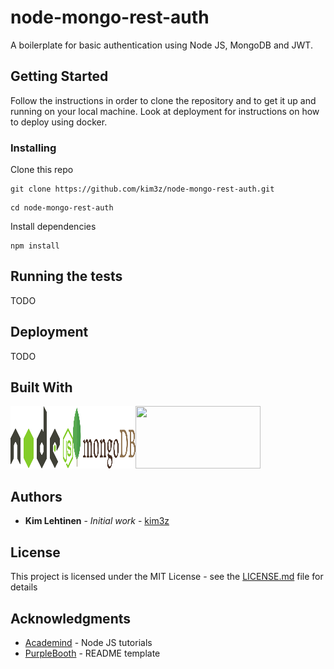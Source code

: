 # node-mongo-rest-auth
A boilerplate for basic authentication using Node JS, MongoDB and JWT.

## Getting Started

Follow the instructions in order to clone the repository and to get it up and running on your local machine. Look at deployment for instructions on how to deploy using docker.

### Installing

Clone this repo

```
git clone https://github.com/kim3z/node-mongo-rest-auth.git
```
```
cd node-mongo-rest-auth
```

Install dependencies

```
npm install
```

## Running the tests

TODO

## Deployment

TODO

## Built With

[<img  src="https://raw.githubusercontent.com/gilbarbara/logos/master/logos/nodejs.svg?sanitize=true" height="100" width="100">](https://nodejs.org/en/)[<img src="https://raw.githubusercontent.com/gilbarbara/logos/master/logos/mongodb.svg?sanitize=true" height="100" width="100">](https://www.mongodb.com/)[<img  src="https://raw.githubusercontent.com/gilbarbara/logos/master/logos/docker.svg?sanitize=true" height="100" width="200">](https://www.docker.com/)

## Authors

* **Kim Lehtinen** - *Initial work* - [kim3z](https://github.com/kim3z)

## License

This project is licensed under the MIT License - see the [LICENSE.md](LICENSE.md) file for details

## Acknowledgments

* [Academind](https://github.com/academind) - Node JS tutorials
* [PurpleBooth](https://github.com/PurpleBooth) - README template
